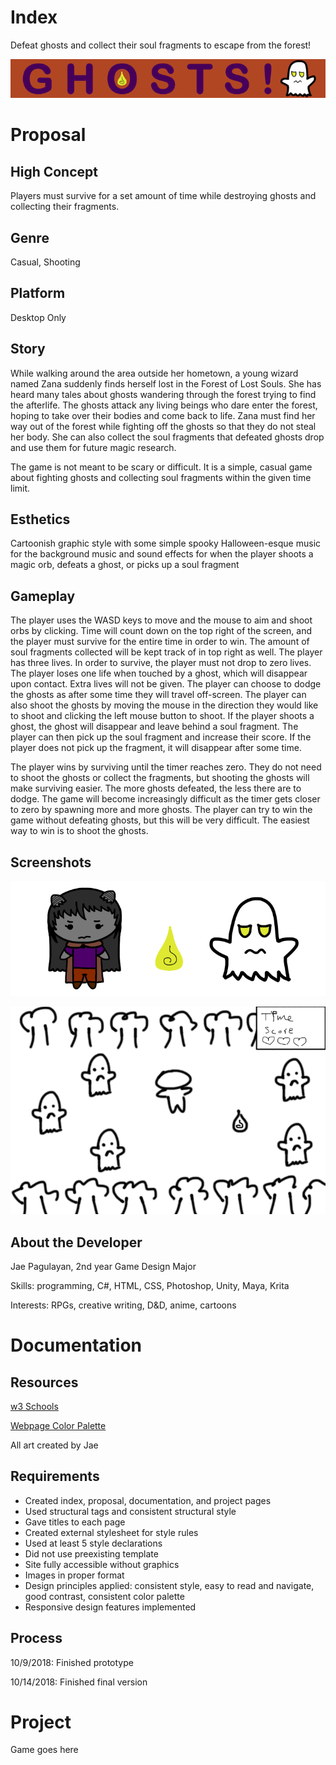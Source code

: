 # Index
Defeat ghosts and collect their soul fragments to escape from the forest!

![Game Banner](https://github.com/jup6039/IGME-230/blob/master/banner.png)

# Proposal
## High Concept
Players must survive for a set amount of time while destroying ghosts and collecting their fragments.
## Genre
Casual, Shooting
## Platform
Desktop Only
## Story
While walking around the area outside her hometown, a young wizard named Zana suddenly finds herself lost in the Forest of Lost Souls. She has heard many tales about ghosts wandering through the forest trying to find the afterlife. The ghosts attack any living beings who dare enter the forest, hoping to take over their bodies and come back to life. Zana must find her way out of the forest while fighting off the ghosts so that they do not steal her body. She can also collect the soul fragments that defeated ghosts drop and use them for future magic research.

The game is not meant to be scary or difficult. It is a simple, casual game about fighting ghosts and collecting soul fragments within the given time limit.
## Esthetics
Cartoonish graphic style with some simple spooky Halloween-esque music for the background music and sound effects for when the player shoots a magic orb, defeats a ghost, or picks up a soul fragment
## Gameplay
The player uses the WASD keys to move and the mouse to aim and shoot orbs by clicking. Time will count down on the top right of the screen, and the player must survive for the entire time in order to win. The amount of soul fragments collected will be kept track of in top right as well. The player has three lives. In order to survive, the player must not drop to zero lives. The player loses one life when touched by a ghost, which will disappear upon contact. Extra lives will not be given. The player can choose to dodge the ghosts as after some time they will travel off-screen. The player can also shoot the ghosts by moving the mouse in the direction they would like to shoot and clicking the left mouse button to shoot. If the player shoots a ghost, the ghost will disappear and leave behind a soul fragment. The player can then pick up the soul fragment and increase their score. If the player does not pick up the fragment, it will disappear after some time.

The player wins by surviving until the timer reaches zero. They do not need to shoot the ghosts or collect the fragments, but shooting the ghosts will make surviving easier. The more ghosts defeated, the less there are to dodge. The game will become increasingly difficult as the timer gets closer to zero by spawning more and more ghosts. The player can try to win the game without defeating ghosts, but this will be very difficult. The easiest way to win is to shoot the ghosts.
## Screenshots
![Characters](https://github.com/jup6039/IGME-230/blob/master/characters.png)

![Game Mock-Up](https://github.com/jup6039/IGME-230/blob/master/mockup.png)

## About the Developer
Jae Pagulayan, 2nd year Game Design Major

Skills: programming, C#, HTML, CSS, Photoshop, Unity, Maya, Krita

Interests: RPGs, creative writing, D&D, anime, cartoons

# Documentation
## Resources
[w3 Schools](https://www.w3schools.com/)

[Webpage Color Palette](https://www.colourlovers.com/palette/54697/Trick_or_Treat)

All art created by Jae
## Requirements
* Created index, proposal, documentation, and project pages
* Used structural tags and consistent structural style
* Gave titles to each page
* Created external stylesheet for style rules
* Used at least 5 style declarations
* Did not use preexisting template
* Site fully accessible without graphics
* Images in proper format
* Design principles applied: consistent style, easy to read and navigate, good contrast, consistent color palette
* Responsive design features implemented
## Process
10/9/2018: Finished prototype

10/14/2018: Finished final version

# Project
Game goes here
